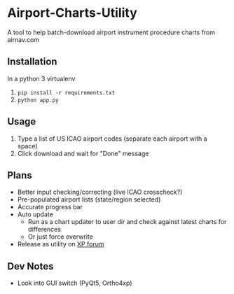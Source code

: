 # Airport-Charts-Utility

A tool to help batch-download airport instrument procedure charts from airnav.com


## Installation
In a python 3 virtualenv
1. ```pip install -r requirements.txt```
2. ``python app.py``

## Usage
1. Type a list of US ICAO airport codes (separate each airport with a space)
2. Click download and wait for "Done" message

## Plans
* Better input checking/correcting (live ICAO crosscheck?)
* Pre-populated airport lists (state/region selected)
* Accurate progress bar
* Auto update
    * Run as a chart updater to user dir and check against latest charts for differences
    * Or just force overwrite
* Release as utility on [XP forum](https://forums.x-plane.org/index.php?/files/)

## Dev Notes
* Look into GUI switch (PyQt5, Ortho4xp)

